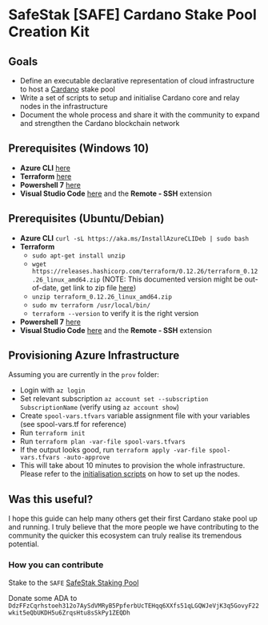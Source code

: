 # SafeStak [SAFE] Cardano Stake Pool Creation Kit

## Goals
 - Define an executable declarative representation of cloud infrastructure to host a [Cardano](https://cardano.org/en/what-is-cardano/) stake pool 
 - Write a set of scripts to setup and initialise Cardano core and relay nodes in the infrastructure
 - Document the whole process and share it with the community to expand and strengthen the Cardano blockchain network

## Prerequisites (Windows 10)
 - **Azure CLI** [here](https://docs.microsoft.com/en-us/cli/azure/install-azure-cli-windows?view=azure-cli-latest#install-or-update)
 - **Terraform** [here](https://www.terraform.io/downloads.html)
 - **Powershell 7** [here](https://aka.ms/PowerShell-Release?tag=v7.0.2)
 - **Visual Studio Code** [here](https://code.visualstudio.com/download) and the **Remote - SSH** extension

## Prerequisites (Ubuntu/Debian)
 - **Azure CLI** `curl -sL https://aka.ms/InstallAzureCLIDeb | sudo bash`
 - **Terraform**
   - `sudo apt-get install unzip`
   - `wget https://releases.hashicorp.com/terraform/0.12.26/terraform_0.12.26_linux_amd64.zip` (NOTE: This documented version might be out-of-date, get link to zip file [here](https://www.terraform.io/downloads.html))
   - `unzip terraform_0.12.26_linux_amd64.zip`
   - `sudo mv terraform /usr/local/bin/`
   - `terraform --version` to verify it is the right version
- **Powershell 7** [here](https://aka.ms/PowerShell-Release?tag=v7.0.2)
- **Visual Studio Code** [here](https://code.visualstudio.com/download) and the **Remote - SSH** extension

## Provisioning Azure Infrastructure
Assuming you are currently in the `prov` folder:
 - Login with `az login`
 - Set relevant subscription `az account set --subscription SubscriptionName` (verify using `az account show`)
 - Create `spool-vars.tfvars` variable assignment file with your variables (see spool-vars.tf for reference)
 - Run `terraform init`
 - Run `terraform plan -var-file spool-vars.tfvars`
 - If the output looks good, run `terraform apply -var-file spool-vars.tfvars -auto-approve`
 - This will take about 10 minutes to provision the whole infrastructure. Please refer to the [initialisation scripts](./init/README.md) on how to set up the nodes. 

## Was this useful?
I hope this guide can help many others get their first Cardano stake pool up and running. I truly believe that the more people we have contributing to the community the quicker this ecosystem can truly realise its tremendous potential.

### How you can contribute
Stake to the `SAFE` [SafeStak Staking Pool](https://www.safestak.com)

Donate some ADA to `DdzFFzCqrhstoeh312o7AySdVMRyB5PpferbUcTEHqq6XXfs51qLGQWJeVjK3q5GovyF22wkit5eQbUKDH5u6ZrqsHtu8sSkPy1ZEQDh`
